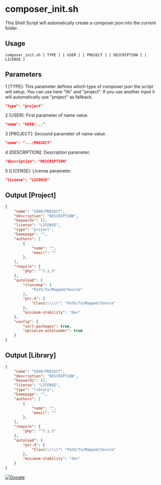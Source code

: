 # composer_init.sh
This Shell Script will automatically create a composer.json into the current folder.

## Usage
```
composer_init.sh [ TYPE ] [ USER ] [ PROJECT ] [ DESCRIPTION ] [ LICENSE ]
```

## Parameters
1 [TYPE]: This parameter defines which type of composer json the script will setup. You can use here "lib" and "project". If you use another input it will automatically use "project" as fallback.
```json
"type": "project"
```

2 [USER]: First parameter of name value.
```json
"name": "USER/..."
```

3 [PROJECT]: Secound parameter of name value.
```json
"name": ".../PROJECT"
```

4 [DESCRIPTION]: Description parameter.
```json
"description": "DESCRIPTION"
```

5 [LICENSE]: License parameter.
```json
"license": "LICENSE"
```

## Output [Project]
```json
{
	"name": "USER/PROJECT",
	"description": "DESCRIPTION",
	"keywords": [],
	"license": "LICENSE",
	"type": "project",
	"homepage": "",
	"authors": [
		{
			"name": "",
			"email": ""
		},
	],
	"require": {
		"php": "^7.1.3"
	},
	"autoload": {
		"classmap": [
			"Path/To/Mapped/Source"
		],
		"psr-4": {
			"Class\\\\\\": "Path/To/Mapped/Source"
		},
		"minimum-stability": "dev"
	},
	"config": {
		"sort-packages": true,
		"optimize-autoloader": true
	}
}
```

## Output [Library]
```json
{
	"name": "USER/PROJECT",
	"description": "DESCRIPTION",
	"keywords": [],
	"license": "LICENSE",
	"type": "library",
	"homepage": "",
	"authors": [
		{
			"name": "",
			"email": ""
		},
	],
	"require": {
		"php": "^7.1.3"
	},
	"autoload": {
		"psr-4": {
			"Class\\\\\\": "Path/To/Mapped/Source"
		},
		"minimum-stability": "dev"
	}
}
```

[![Donate](https://img.shields.io/badge/Donate-PayPal-blue.svg)](https://www.paypal.com/cgi-bin/webscr?cmd=_s-xclick&hosted_button_id=WPDZYBK6E4ZAG&source=url)
